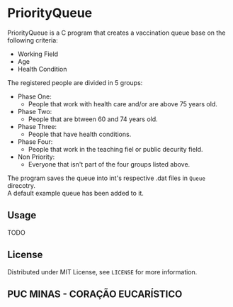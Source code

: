 # PriorityQueue

PriorityQueue is a C program that creates a vaccination queue base on the following criteria:

- Working Field
- Age
- Health Condition

The registered people are divided in 5 groups:

- Phase One:
  * People that work with health care and/or are above 75 years old.
- Phase Two:
  * People that are btween 60 and 74 years old.
- Phase Three:
  * People that have health conditions.
- Phase Four:
  * People that work in the teaching fiel or public decurity field.
- Non Priority:
  * Everyone that isn't part of the four groups listed above.

The program saves the queue into int's respective .dat files in ``Queue`` direcotry.  
A default example queue has been added to it.

## Usage

TODO

## License

Distributed under MIT License, see ``LICENSE`` for more information.

## PUC MINAS - CORAÇÃO EUCARÍSTICO
